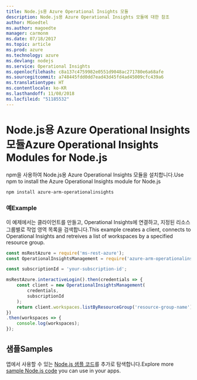 ```yaml
---
title: Node.js용 Azure Operational Insights 모듈
description: Node.js용 Azure Operational Insights 모듈에 대한 참조
author: MGoedtel
ms.author: magoedte
manager: carmonm
ms.date: 07/18/2017
ms.topic: article
ms.prod: azure
ms.technology: azure
ms.devlang: nodejs
ms.service: Operational Insights
ms.openlocfilehash: c8a137c4759982e0551d9048ac271780e6a68afe
ms.sourcegitcommit: a748445fdd0dd7ead43d45fd4ad45009cfc439a6
ms.translationtype: HT
ms.contentlocale: ko-KR
ms.lasthandoff: 11/08/2018
ms.locfileid: "51185532"
---
```

# <a name="azure-operational-insights-modules-for-nodejs"></a><span data-ttu-id="2d2a2-103">Node.js용 Azure Operational Insights 모듈</span><span class="sxs-lookup"><span data-stu-id="2d2a2-103">Azure Operational Insights Modules for Node.js</span></span>

<span data-ttu-id="2d2a2-104">npm을 사용하여 Node.js용 Azure Operational Insights 모듈을 설치합니다.</span><span class="sxs-lookup"><span data-stu-id="2d2a2-104">Use npm to install the Azure Operational Insights module for Node.js</span></span>

```bash
npm install azure-arm-operationalinsights
```

### <a name="example"></a><span data-ttu-id="2d2a2-105">예</span><span class="sxs-lookup"><span data-stu-id="2d2a2-105">Example</span></span> 

<span data-ttu-id="2d2a2-106">이 예제에서는 클라이언트를 만들고, Operational Insights에 연결하고, 지정된 리소스 그룹별로 작업 영역 목록을 검색합니다.</span><span class="sxs-lookup"><span data-stu-id="2d2a2-106">This example creates a client, connects to Operational Insights and retreives a list of workspaces by a specified resource group.</span></span>

```javascript
const msRestAzure = require('ms-rest-azure');
const OperationalInsightsManagement = require('azure-arm-operationalinsights');

const subscriptionId = 'your-subscription-id';

msRestAzure.interactiveLogin().then(credentials => {
    const client = new OperationalInsightsManagement(
        credentials,
        subscriptionId
    );
    return client.workspaces.listByResourceGroup('resource-group-name');
})
.then(workspaces => {
    console.log(workspaces);
});
``` 

## <a name="samples"></a><span data-ttu-id="2d2a2-107">샘플</span><span class="sxs-lookup"><span data-stu-id="2d2a2-107">Samples</span></span>

<span data-ttu-id="2d2a2-108">앱에서 사용할 수 있는 [Node.js 샘플 코드](https://azure.microsoft.com/resources/samples/?platform=nodejs)를 추가로 탐색합니다.</span><span class="sxs-lookup"><span data-stu-id="2d2a2-108">Explore more [sample Node.js code](https://azure.microsoft.com/resources/samples/?platform=nodejs) you can use in your apps.</span></span>
